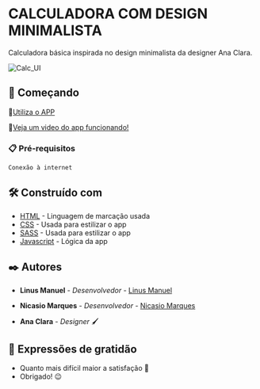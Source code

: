 # CALCULADORA COM DESIGN MINIMALISTA
Calculadora básica inspirada no design minimalista da designer Ana Clara.

![Calc_UI](https://user-images.githubusercontent.com/79695824/134748952-c244f11e-5a8a-4b7b-a8db-d0e64c7e351d.jpeg)

## 🚀 Começando

📲<a href="https://calclinus.netlify.app/" target="_blank">Utiliza o APP</a>

📲[Veja um video do app funcionando!](https://youtu.be/Suudbh7Yv70)

### 📋 Pré-requisitos

```
Conexão à internet
```
## 🛠️ Construído com

- [HTML](https://www.w3schools.com/html/) - Linguagem de marcação usada
- [CSS](https://www.w3schools.com/css/) - Usada para estilizar o app
- [SASS](https://www.w3schools.com/sass/) - Usada para estilizar o app
- [Javascript](https://www.w3schools.com/js/default.asp) - Lógica da app

## ✒️ Autores

- **Linus Manuel** - _Desenvolvedor_ - [Linus Manuel](https://github.com/linusmanuel)
- **Nicasio Marques** - _Desenvolvedor_ - [Nicasio Marques](https://github.com/nicasiomarques)

- **Ana Clara** - _Designer_ 🖌

## 🎁 Expressões de gratidão

- Quanto mais difícil maior a satisfação 🙌
- Obrigado! 😉

